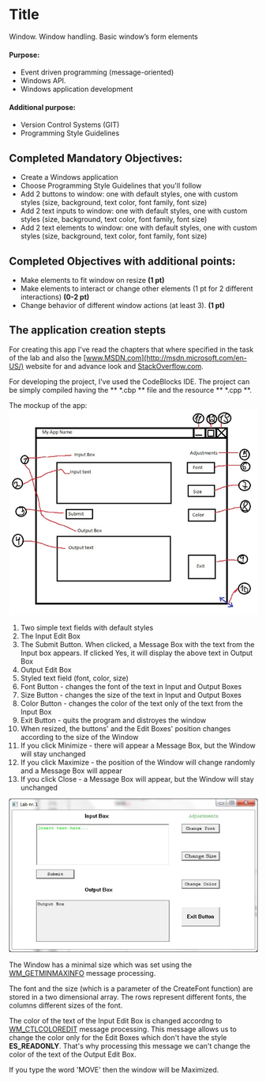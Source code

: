 Title
=========

Window. Window handling. Basic window’s form elements


#### Purpose: ####

* Event driven programming (message-oriented)
* Windows API. 
* Windows application development

#### Additional purpose: 

* Version Control Systems (GIT)
* Programming Style Guidelines

## Completed Mandatory Objectives:

* Create a Windows application
* Choose Programming Style Guidelines that you'll follow
* Add 2 buttons to window: one with default styles, one with custom styles (size, background, text color, font family, font size)
* Add 2 text inputs to window: one with default styles, one with custom styles (size, background, text color, font family, font size)
* Add 2 text elements to window: one with default styles, one with custom styles (size, background, text color, font family, font size)

## Completed Objectives with additional points:

* Make elements to fit window on resize **(1 pt)**
* Make elements to interact or change other elements (1 pt for 2 different interactions) **(0-2 pt)**
* Change behavior of different window actions (at least 3). **(1 pt)**

## The application creation stepts

For creating this app I've read the chapters that where specified in the task of the lab and also the [www.MSDN.com](http://msdn.microsoft.com/en-US/) website for and advance look and [StackOverflow.com](http://stackoverflow.com/). 

For developing the project, I've used the CodeBlocks IDE. The project can be simply compiled having the ** *.cbp ** file and the resource ** *.cpp **.  

The mockup of the app:
![Mockup](./images/drawing.jpg)

1. Two simple text fields with default styles
2. The Input Edit Box
3. The Submit Button. When clicked, a Message Box with the text from the Input box appears. If clicked Yes, it will display the above text in Output Box
4. Output Edit Box
5. Styled text field (font, color, size)
6. Font Button - changes the font of the text in Input and Output Boxes
7. Size Button - changes the size of the text in Input and Output Boxes
8. Color Button - changes the color of the text only of the text from the Input Box 
9. Exit Button - quits the program and distroyes the window
10. When resized, the buttons' and the Edit Boxes' position changes according to the size of the Window
11. If you click Minimize - there will appear a Message Box, but the Window will stay unchanged
12. If you click Maximize - the position of the Window will change randomly and a Message Box will appear 
13. If you click Close - a Message Box will appear, but the Window will stay unchanged

![The app](./images/App.jpg)

The Window has a minimal size which was set using the [WM_GETMINMAXINFO](http://msdn.microsoft.com/en-us/library/windows/desktop/ms632626(v=vs.85).aspx) message processing. 

The font and the size (which is a parameter of the CreateFont function) are stored in a two dimensional array. The rows represent different fonts, the columns different sizes of the font. 

The color of the text of the Input Edit Box is changed accordng to [WM_CTLCOLOREDIT](http://msdn.microsoft.com/en-us/library/windows/desktop/bb761691(v=vs.85).aspx) message processing. This message allows us to change the color only for the Edit Boxes which don't have the style **ES_READONLY**. That's why processing this message we can't change the color of the text of the Output Edit Box.

If you type the word 'MOVE' then the window will be Maximized.